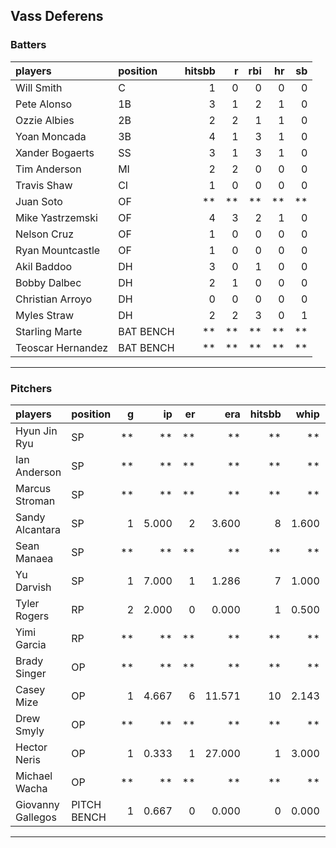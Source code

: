 ## Vass Deferens

### Batters

 
|players           |position  | hitsbb|  r| rbi| hr| sb| 
|:-----------------|:---------|------:|--:|---:|--:|--:| 
|Will Smith        |C         |      1|  0|   0|  0|  0| 
|Pete Alonso       |1B        |      3|  1|   2|  1|  0| 
|Ozzie Albies      |2B        |      2|  2|   1|  1|  0| 
|Yoan Moncada      |3B        |      4|  1|   3|  1|  0| 
|Xander Bogaerts   |SS        |      3|  1|   3|  1|  0| 
|Tim Anderson      |MI        |      2|  2|   0|  0|  0| 
|Travis Shaw       |CI        |      1|  0|   0|  0|  0| 
|Juan Soto         |OF        |     **| **|  **| **| **| 
|Mike Yastrzemski  |OF        |      4|  3|   2|  1|  0| 
|Nelson Cruz       |OF        |      1|  0|   0|  0|  0| 
|Ryan Mountcastle  |OF        |      1|  0|   0|  0|  0| 
|Akil Baddoo       |DH        |      3|  0|   1|  0|  0| 
|Bobby Dalbec      |DH        |      2|  1|   0|  0|  0| 
|Christian Arroyo  |DH        |      0|  0|   0|  0|  0| 
|Myles Straw       |DH        |      2|  2|   3|  0|  1| 
|Starling Marte    |BAT BENCH |     **| **|  **| **| **| 
|Teoscar Hernandez |BAT BENCH |     **| **|  **| **| **| 


* * *

### Pitchers

 
|players           |position    |  g|    ip| er|    era| hitsbb|  whip| so|  w| sv| 
|:-----------------|:-----------|--:|-----:|--:|------:|------:|-----:|--:|--:|--:| 
|Hyun Jin Ryu      |SP          | **|    **| **|     **|     **|    **| **| **| **| 
|Ian Anderson      |SP          | **|    **| **|     **|     **|    **| **| **| **| 
|Marcus Stroman    |SP          | **|    **| **|     **|     **|    **| **| **| **| 
|Sandy Alcantara   |SP          |  1| 5.000|  2|  3.600|      8| 1.600|  4|  0|  0| 
|Sean Manaea       |SP          | **|    **| **|     **|     **|    **| **| **| **| 
|Yu Darvish        |SP          |  1| 7.000|  1|  1.286|      7| 1.000|  9|  1|  0| 
|Tyler Rogers      |RP          |  2| 2.000|  0|  0.000|      1| 0.500|  0|  0|  0| 
|Yimi Garcia       |RP          | **|    **| **|     **|     **|    **| **| **| **| 
|Brady Singer      |OP          | **|    **| **|     **|     **|    **| **| **| **| 
|Casey Mize        |OP          |  1| 4.667|  6| 11.571|     10| 2.143|  1|  0|  0| 
|Drew Smyly        |OP          | **|    **| **|     **|     **|    **| **| **| **| 
|Hector Neris      |OP          |  1| 0.333|  1| 27.000|      1| 3.000|  1|  0|  0| 
|Michael Wacha     |OP          | **|    **| **|     **|     **|    **| **| **| **| 
|Giovanny Gallegos |PITCH BENCH |  1| 0.667|  0|  0.000|      0| 0.000|  2|  0|  0| 


* * *


